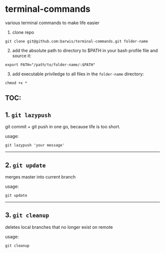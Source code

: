 # terminal-commands
various terminal commands to make life easier


1. clone repo

```
git clone git@github.com:barwis/terminal-commands.git folder-name
```

2. add the absolute path to directory to $PATH in your bash profile file and source it:

```
export PATH="/path/to/folder-name/:$PATH"
```

3. add executable priviledge to all files in the `folder-name` directory:

```
chmod +x *
```

## TOC:

## 1. `git lazypush`

git commit + git push in one go, because life is too short.

usage:

```git lazypush 'your message'```

---

## 2. `git update`

merges master into current branch

usage:

```git update```

---

## 3. `git cleanup`

deletes local branches that no longer exist on remote

usage:

```git cleanup```

